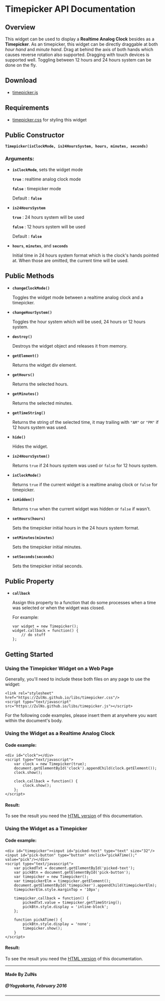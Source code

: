 # Timepicker API Documentation

## Overview
This widget can be used to display a **Realtime Analog Clock** besides as a **Timepicker**. As an timepicker, this widget can be directly draggable at both *hour hand* and *minute hand*. Drag at behind the axis of both hands which causes reverse rotation also supported. Dragging with touch devices is supported well. Toggling between 12 hours and 24 hours system can be done on the fly.

## Download
- [timepicker.js](https://ZulNs.github.io/libs/timepicker.js)

## Requirements
- [timepicker.css](https://ZulNs.github.io/libs/timepicker.css) for styling this widget

## Public Constructor
**`Timepicker(isClockMode, is24HoursSystem, hours, minutes, seconds)`**

### Arguments:
- **`isClockMode`**, sets the widget mode

  **`true`** : realtime analog clock mode

  **`false`** : timepicker mode

  Default : **`false`**

- **`is24HoursSystem`**

  **`true`** : 24 hours system will be used

  **`false`** : 12 hours system will be used

  Default : **`false`**

- **`hours`**, **`minutes`**, and **`seconds`**

  Initial time in 24 hours system format which is the clock's hands pointed at. When those are omitted, the current time will be used.

## Public Methods
- **`changeClockMode()`**

  Toggles the widget mode between a realtime analog clock and a timepicker. 

- **`changeHourSystem()`**

  Toggles the hour system which will be used, 24 hours or 12 hours system.

- **`destroy()`**

  Destroys the widget object and releases it from memory.

- **`getElement()`**

  Returns the widget div element.

- **`getHours()`**

  Returns the selected hours.

- **`getMinutes()`**

  Returns the selected minutes.

- **`getTimeString()`**

  Returns the string of the selected time, it may trailing with `"AM"` or `"PM"` if 12 hours system was used.

- **`hide()`**

  Hides the widget.

- **`is24HoursSystem()`**

  Returns `true` if 24 hours system was used or `false` for 12 hours system.

- **`isClockMode()`**

  Returns `true` if the current widget is a realtime analog clock or `false` for timepicker.

- **`isHidden()`**

  Returns `true` when the current widget was hidden or `false` if wasn't.

- **`setHours(hours)`**

  Sets the timepicker initial hours in the 24 hours system format.

- **`setMinutes(minutes)`**

  Sets the timepicker initial minutes.

- **`setSeconds(seconds)`**

  Sets the timepicker initial seconds.

## Public Property
- **`callback`**

  Assign this property to a function that do some processes when a time was selected or when the widget was closed.

  For example:

      var widget = new Timepicker();
      widget.callback = function() {
          // do stuff
      };

## Getting Started

### Using the Timepicker Widget on a Web Page
Generally, you'll need to include these both files on any page to use the widget:

	<link rel="stylesheet" href="https://ZulNs.github.io/libs/timepicker.css"/>
	<script type="text/javascript" src="https://ZulNs.github.io/libs/timepicker.js"></script>

For the following code examples, please insert them at anywhere you want within the document's body.

### Using the Widget as a Realtime Analog Clock
#### Code example:

	<div id="clock"></div>
	<script type="text/javascript">
		var clock = new Timepicker(true);
		document.getElementById('clock').appendChild(clock.getElement());
		clock.show();
		
		clock.callback = function() {
			clock.show();
		};
	</script>

#### Result:
To see the result you need the [HTML version](https://ZulNs.github.io/libs/timepicker-api-doc.html) of this documentation.

### Using the Widget as a Timepicker
#### Code example:

	<div id="timepicker"><input id="picked-text" type="text" size="32"/><input id="pick-button" type="button" onclick="pickATime();" value="pick"/></div>
	<script type="text/javascript">
		var pickedTxt = document.getElementById('picked-text');
		var pickBtn = document.getElementById('pick-button');
		var timepicker = new Timepicker();
		var timepickerElm = timepicker.getElement();
		document.getElementById('timepicker').appendChild(timepickerElm);
		timepickerElm.style.marginTop = '10px';
		
		timepicker.callback = function() {
			pickedTxt.value = timepicker.getTimeString();
			pickBtn.style.display = 'inline-block';
		};
		
		function pickATime() {
			pickBtn.style.display = 'none';
			timepicker.show();
		}
	</script>

#### Result:
To see the result you need the [HTML version](https://ZulNs.github.io/libs/timepicker-api-doc.html) of this documentation.

---
#### Made By ZulNs
##### @Yogyakarta, February 2016
---
